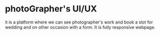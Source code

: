 # photoGrapher's UI/UX
it is a platform where we can see photographer's work and book a slot for wedding and on other occasion with a form. It is fully responsive webpage.

